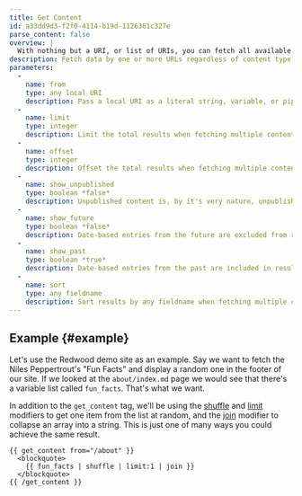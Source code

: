 ```yaml
---
title: Get Content
id: a33dd9d3-f2f0-4114-b19d-1126361c327e
parse_content: false
overview: |
  With nothing but a URI, or list of URIs, you can fetch all available data regardless of the content type. It is a friend to pages, entries, and taxonomies alike.
description: Fetch data by one or more URLs regardless of content type.
parameters:
  -
    name: from
    type: any local URI
    description: Pass a local URI as a literal string, variable, or pipe delimited list, and all retrieved data will be available inside the tag pair, in the currently active language. The slug doesn't need to be the localized one.
  -
    name: limit
    type: integer
    description: Limit the total results when fetching multiple content files.
  -
    name: offset
    type: integer
    description: Offset the total results when fetching multiple content files.
  -
    name: show_unpublished
    type: boolean *false*
    description: Unpublished content is, by it's very nature, unpublished. That is, unless you show it by turning on this parameter.
  -
    name: show_future
    type: boolean *false*
    description: Date-based entries from the future are excluded from results by default. Of course, if you want to show upcoming events or similar content, flip this switch.
  -
    name: show_past
    type: boolean *true*
    description: Date-based entries from the past are included in results by default.
  -
    name: sort
    type: any fieldname
    description: Sort results by any fieldname when fetching multiple content files.
---
```

## Example {#example}

Let's use the Redwood demo site as an example. Say we want to fetch the Niles Peppertrout's "Fun Facts" and display a random one in the footer of our site.
If we looked at the `about/index.md` page we would see that there's a variable list called `fun_facts`. That's what we want.

In addition to the `get_content` tag, we'll be using the [shuffle](#) and [limit](#) modifiers to get one item from the list at random, and the [join](#) modifier to collapse an array into a string. This is just one of many ways you could achieve the same result.

```
{{ get_content from="/about" }}
  <blockquote>
    {{ fun_facts | shuffle | limit:1 | join }}
  </blockquote>
{{ /get_content }}
```
